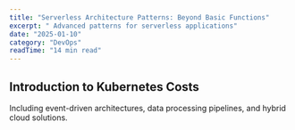 ```yaml
---
title: "Serverless Architecture Patterns: Beyond Basic Functions"
excerpt: " Advanced patterns for serverless applications"
date: "2025-01-10"
category: "DevOps"
readTime: "14 min read"
---
```


## Introduction to Kubernetes Costs

Including event-driven architectures, data processing pipelines, and hybrid cloud solutions.